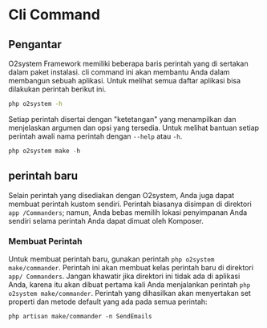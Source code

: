 # Cli Command

## Pengantar

O2system Framework memiliki beberapa baris perintah yang di sertakan dalam paket instalasi. cli command ini akan membantu Anda dalam membangun sebuah aplikasi. Untuk melihat semua daftar aplikasi bisa dilakukan perintah berikut ini.

```bash
php o2system -h
```

Setiap perintah disertai dengan "ketetangan" yang menampilkan dan menjelaskan argumen dan opsi yang tersedia. Untuk melihat bantuan setiap perintah awali nama perintah dengan `--help` atau `-h`.

```php
php o2system make -h
```

## perintah baru

Selain perintah yang disediakan dengan O2system, Anda juga dapat membuat perintah kustom sendiri. Perintah biasanya disimpan di direktori `app /Commanders`; namun, Anda bebas memilih lokasi penyimpanan Anda sendiri selama perintah Anda dapat dimuat oleh Komposer.

### Membuat Perintah

Untuk membuat perintah baru, gunakan perintah `php o2system make/commander`. Perintah ini akan membuat kelas perintah baru di direktori `app/ Commanders`. Jangan khawatir jika direktori ini tidak ada di aplikasi Anda, karena itu akan dibuat pertama kali Anda menjalankan perintah `php o2system make/commander`. Perintah yang dihasilkan akan menyertakan set properti dan metode default yang ada pada semua perintah:

```
php artisan make/commander -n SendEmails
```
